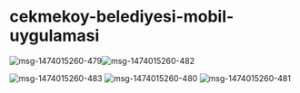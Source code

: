 # cekmekoy-belediyesi-mobil-uygulamasi



![msg-1474015260-479](https://user-images.githubusercontent.com/45149807/196685649-60ea5f2f-12c8-4755-a7e8-fb6bfeb00d90.jpg)![msg-1474015260-482](https://user-images.githubusercontent.com/45149807/196685818-e85c7555-2022-4fda-a240-2195f13b1dbc.jpg)

![msg-1474015260-483](https://user-images.githubusercontent.com/45149807/196685821-0db5f3d5-e345-4ac0-932d-6d3a419176a8.jpg)
![msg-1474015260-480](https://user-images.githubusercontent.com/45149807/196685824-53e9ad55-db7a-4c90-940a-b1f85dff22d6.jpg)
![msg-1474015260-481](https://user-images.githubusercontent.com/45149807/196685830-6c3f0881-1c2a-49a2-871e-acbadb07794e.jpg)
